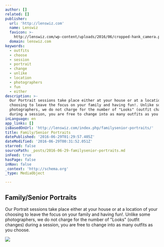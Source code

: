 ```yaml
---
author: []
related: []
publisher:
  url: 'http://lenswiz.com'
  name: Lenswiz
  favicon: >-
    http://lenswiz.com/wp-content/uploads/2016/06/cropped-hank_camera.peace_-192x192.jpg
  domain: lenswiz.com
keywords:
  - outfits
  - choose
  - session
  - portrait
  - change
  - unlike
  - location
  - photographers
  - fun
  - either
description: >-
  Our Portrait sessions take place either at your house or at a location of your
  choosing to leave the focus on your family and having fun!. Unlike some
  photographers, we do not charge for the number of "Looks" (outfit changes)
  during a session, you are free to change into as many outfits as you choose.
inLanguage: en
app_links: []
isBasedOnUrl: 'http://lenswiz.com/index.php/familysenior-portraits/'
title: Family/Senior Portraits
datePublished: '2016-06-29T01:29:57.405Z'
dateModified: '2016-06-29T00:31:52.051Z'
starred: false
sourcePath: _posts/2016-06-29-familysenior-portraits.md
inFeed: true
hasPage: false
inNav: false
_context: 'http://schema.org'
_type: MediaObject

---
```

<article style=""><h1>Family/Senior Portraits</h1><p>Our Portrait sessions take place either at your house or at a location of your choosing to leave the focus on your family and having fun!. Unlike some photographers, we do not charge for the number of "Looks" (outfit changes) during a session, you are free to change into as many outfits as you choose.</p><img src="http://lenswiz.com/wp-content/uploads/2016/05/DSC0515-e1464657099494-150x150.jpg" /></article>